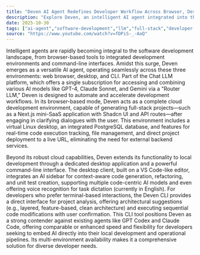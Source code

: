 ```yaml
---
title: "Deven AI Agent Redefines Developer Workflow Across Browser, Desktop, and CLI"
description: "Explore Deven, an intelligent AI agent integrated into the Chat LLM platform, offering seamless development capabilities from your browser, desktop, and command line. This powerful tool leverages multiple AI models to automate coding tasks, project generation, and deployment."
date: 2025-10-30
tags: ["ai-agent","software-development","llm","full-stack","developer-tools"]
source: "https://www.youtube.com/watch?v=fDPiS-_-AoQ"
---
```

Intelligent agents are rapidly becoming integral to the software development landscape, from browser-based tools to integrated development environments and command-line interfaces. Amidst this surge, Deven emerges as a versatile AI agent, operating seamlessly across these three environments: web browser, desktop, and CLI. Part of the Chat LLM platform, which offers a single subscription for accessing and combining various AI models like GPT-4, Claude Sonnet, and Gemini via a "Router LLM," Deven is designed to automate and accelerate development workflows. In its browser-based mode, Deven acts as a complete cloud development environment, capable of generating full-stack projects—such as a Next.js mini-SaaS application with Shadcn UI and API routes—after engaging in clarifying dialogues with the user. This environment includes a virtual Linux desktop, an integrated PostgreSQL database, and features for real-time code execution tracking, file management, and direct project deployment to a live URL, eliminating the need for external backend services.

Beyond its robust cloud capabilities, Deven extends its functionality to local development through a dedicated desktop application and a powerful command-line interface. The desktop client, built on a VS Code-like editor, integrates an AI sidebar for context-aware code generation, refactoring, and unit test creation, supporting multiple code-centric AI models and even offering voice recognition for task dictation (currently in English). For developers who prefer terminal-based interactions, the Deven CLI provides a direct interface for project analysis, offering architectural suggestions (e.g., layered, feature-based, clean architecture) and executing sequential code modifications with user confirmation. This CLI tool positions Deven as a strong contender against existing agents like GPT Codex and Claude Code, offering comparable or enhanced speed and flexibility for developers seeking to embed AI directly into their local development and operational pipelines. Its multi-environment availability makes it a comprehensive solution for diverse developer needs.
